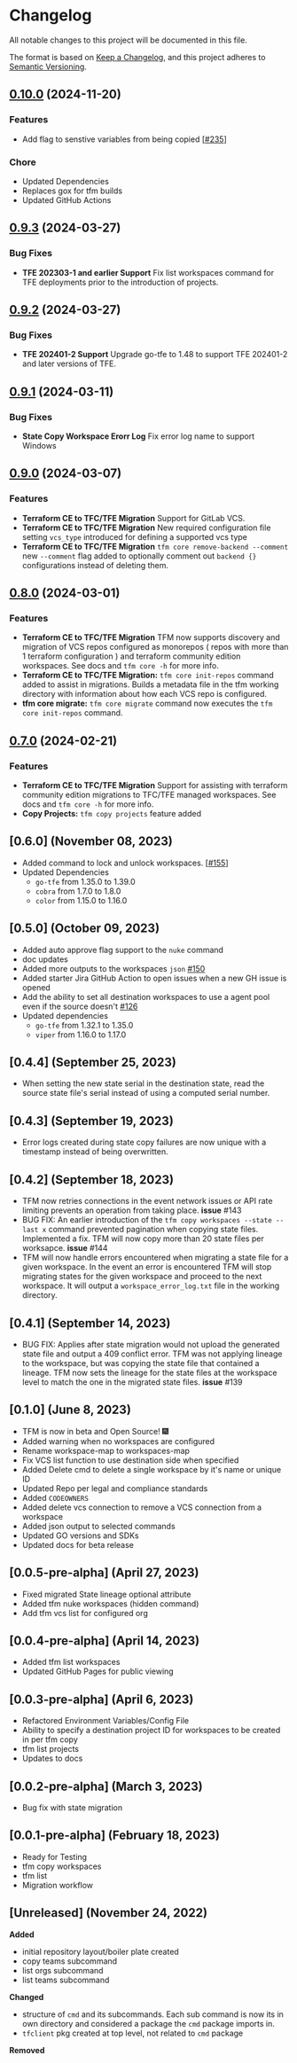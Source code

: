 # Changelog

All notable changes to this project will be documented in this file.

The format is based on [Keep a Changelog](https://keepachangelog.com/en/1.0.0/),
and this project adheres to [Semantic Versioning](https://semver.org/spec/v2.0.0.html).

## [0.10.0](https://github.com/hashicorp-services/tfm/compare/v0.9.3...v0.10.0) (2024-11-20)

### Features

- Add flag to senstive variables from being copied [[#235](https://github.com/hashicorp-services/tfm/issues/235)]

### Chore

- Updated Dependencies
- Replaces gox for tfm builds
- Updated GitHub Actions

## [0.9.3](https://github.com/hashicorp-services/tfm/compare/v0.9.2...v0.9.3) (2024-03-27)

### Bug Fixes

* **TFE 202303-1 and earlier Support** Fix list workspaces command for TFE deployments prior to the introduction of projects.

## [0.9.2](https://github.com/hashicorp-services/tfm/compare/v0.9.1...v0.9.2) (2024-03-27)

### Bug Fixes

* **TFE 202401-2 Support** Upgrade go-tfe to 1.48 to support TFE 202401-2 and later versions of TFE.


## [0.9.1](https://github.com/hashicorp-services/tfm/compare/v0.9.0...v0.9.1) (2024-03-11)

### Bug Fixes

* **State Copy Workspace Erorr Log** Fix error log name to support Windows

  
## [0.9.0](https://github.com/hashicorp-services/tfm/compare/v0.8.0...v0.9.0) (2024-03-07)

### Features

* **Terraform CE to TFC/TFE Migration** Support for GitLab VCS.
* **Terraform CE to TFC/TFE Migration** New required configuration file setting `vcs_type` introduced for defining a supported vcs type
* **Terraform CE to TFC/TFE Migration** `tfm core remove-backend --comment` new `--comment` flag added to optionally comment out `backend {}` configurations instead of deleting them.

## [0.8.0](https://github.com/hashicorp-services/tfm/compare/v0.7.0...v0.8.0) (2024-03-01)

### Features

* **Terraform CE to TFC/TFE Migration** TFM now supports discovery and migration of VCS repos configured as monorepos ( repos with more than 1 terraform configuration ) and terraform community edition workspaces. See docs and `tfm core -h` for more info.
* **Terraform CE to TFC/TFE Migration:** `tfm core init-repos` command added to assist in migrations. Builds a metadata file in the tfm working directory with information about how each VCS repo is configured.
* **tfm core migrate:** `tfm core migrate` command now executes the `tfm core init-repos` command.

## [0.7.0](https://github.com/hashicorp-services/tfm/compare/v0.6.0...v0.7.0) (2024-02-21)

### Features

* **Terraform CE to TFC/TFE Migration** Support for assisting with terraform community edition migrations to TFC/TFE managed workspaces. See docs and `tfm core -h` for more info.
* **Copy Projects:** `tfm copy projects` feature added


## [0.6.0] (November 08, 2023)

- Added command to lock and unlock workspaces. [[#155](https://github.com/hashicorp-services/tfm/issues/155)]
- Updated Dependencies
  - `go-tfe` from 1.35.0 to 1.39.0
  - `cobra` from 1.7.0 to 1.8.0
  - `color` from 1.15.0 to 1.16.0

## [0.5.0] (October 09, 2023)

- Added auto approve flag support to the `nuke` command
- doc updates
- Added more outputs to the workspaces `json` [#150](https://github.com/hashicorp-services/tfm/issues/150)
- Added starter Jira GitHub Action to open issues when a new GH issue is opened
- Add the ability to set all destination workspaces to use a agent pool even if the source doesn't [#126](https://github.com/hashicorp-services/tfm/issues/126)
- Updated dependencies
  - `go-tfe` from 1.32.1 to 1.35.0
  - `viper` from 1.16.0 to 1.17.0
  
## [0.4.4] (September 25, 2023)

- When setting the new state serial in the destination state, read the source state file's serial instead of using a computed serial number.

## [0.4.3] (September 19, 2023)

- Error logs created during state copy failures are now unique with a timestamp instead of being overwritten.

## [0.4.2] (September 18, 2023)

- TFM now retries connections in the event network issues or API rate limiting prevents an operation from taking place. __issue__ #143
- BUG FIX: An earlier introduction of the `tfm copy workspaces --state --last x` command prevented pagination when copying state files. Implemented a fix. TFM will now copy more than 20 state files per worksapce. __issue__ #144
- TFM will now handle errors encountered when migrating a state file for a given workspace. In the event an error is encountered TFM will stop migrating states for the given workspace and proceed to the next workspace. It will output a `workspace_error_log.txt` file in the working directory.

## [0.4.1] (September 14, 2023)

- BUG FIX: Applies after state migration would not upload the generated state file and output a 409 conflict error. TFM was not applying lineage to the workspace, but was copying the state file that contained a lineage. TFM now sets the lineage for the state files at the workspace level to match the one in the migrated state files.  __issue__ #139

## [0.1.0] (June 8, 2023)

- TFM is now in beta and Open Source! :fireworks:
- Added warning when no workspaces are configured
- Rename workspace-map to workspaces-map
- Fix VCS list function to use destination side when specified
- Added Delete cmd to delete a single workspace by it's name or unique ID
- Updated Repo per legal and compliance standards
- Added `CODEOWNERS`
- Added delete vcs connection to remove a VCS connection from a workspace
- Added json output to selected commands
- Updated GO versions and SDKs
- Updated docs for beta release

## [0.0.5-pre-alpha] (April 27, 2023)

- Fixed migrated State lineage optional attribute
- Added tfm nuke workspaces (hidden command)
- Add tfm vcs list for configured org

## [0.0.4-pre-alpha] (April 14, 2023)

- Added tfm list workspaces
- Updated GitHub Pages for public viewing

## [0.0.3-pre-alpha] (April 6, 2023)

- Refactored Environment Variables/Config File
- Ability to specify a destination project ID for workspaces to be created in per tfm copy
- tfm list projects
- Updates to docs

## [0.0.2-pre-alpha] (March 3, 2023)

- Bug fix with state migration

## [0.0.1-pre-alpha] (February 18, 2023)

- Ready for Testing
- tfm copy workspaces
- tfm list
- Migration workflow

## [Unreleased] (November 24, 2022)

**Added**

- initial repository layout/boiler plate created
- copy teams subcommand
- list orgs subcommand
- list teams subcommand

**Changed**

- structure of `cmd` and its subcommands. Each sub command is now its in own directory and considered a package the `cmd` package imports in.
- `tfclient` pkg created at top level, not related to `cmd` package

**Removed**
